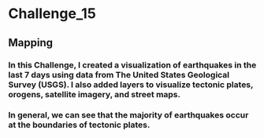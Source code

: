 # Challenge_15
## Mapping
### In this Challenge, I created a visualization of earthquakes in the last 7 days using data from The United States Geological Survey (USGS). I also added layers to visualize tectonic plates, orogens, satellite imagery, and street maps.

### In general, we can see that the majority of earthquakes occur at the boundaries of tectonic plates.
